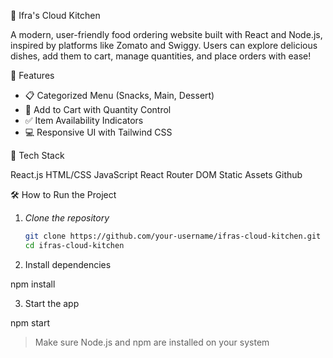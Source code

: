 🍴 Ifra's Cloud Kitchen

A modern, user-friendly food ordering website built with React and Node.js, inspired by platforms like Zomato and Swiggy. Users can explore delicious dishes, add them to cart, manage quantities, and place orders with ease!


🌟 Features

- 📋 Categorized Menu (Snacks, Main, Dessert)
- 🛒 Add to Cart with Quantity Control
- ✅ Item Availability Indicators
- 💻 Responsive UI with Tailwind CSS

🚀 Tech Stack

React.js 
HTML/CSS 
JavaScript
React Router DOM
Static Assets
Github

🛠 How to Run the Project

1. *Clone the repository*  
   ```bash
   git clone https://github.com/your-username/ifras-cloud-kitchen.git
   cd ifras-cloud-kitchen

2. Install dependencies

npm install

3. Start the app

npm start

> Make sure Node.js and npm are installed on your system
